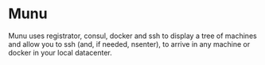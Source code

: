 # Munu

Munu uses registrator, consul, docker and ssh to display a tree of machines and allow you to ssh (and, if needed, nsenter), to arrive in any machine or docker in your local datacenter.

